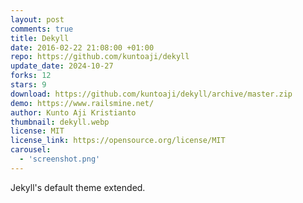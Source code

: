 ```yaml
---
layout: post
comments: true
title: Dekyll
date: 2016-02-22 21:08:00 +01:00
repo: https://github.com/kuntoaji/dekyll
update_date: 2024-10-27
forks: 12
stars: 9
download: https://github.com/kuntoaji/dekyll/archive/master.zip
demo: https://www.railsmine.net/
author: Kunto Aji Kristianto
thumbnail: dekyll.webp
license: MIT
license_link: https://opensource.org/license/MIT
carousel:
  - 'screenshot.png'
---
```


Jekyll's default theme extended.
